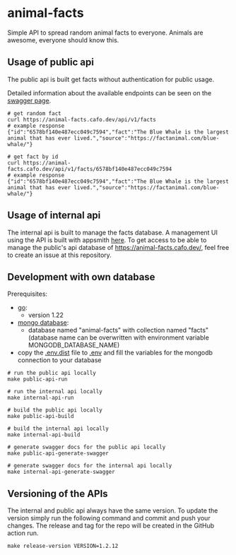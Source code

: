 # animal-facts

Simple API to spread random animal facts to everyone. Animals are awesome, everyone should know this.

## Usage of public api

The public api is built get facts without authentication for public usage.

Detailed information about the available endpoints can be seen on the [swagger page](https://animal-facts.cafo.dev/swagger/index.html).

```shell
# get random fact
curl https://animal-facts.cafo.dev/api/v1/facts
# example response
{"id":"6578bf140e487ecc049c7594","fact":"The Blue Whale is the largest animal that has ever lived.","source":"https://factanimal.com/blue-whale/"}

# get fact by id
curl https://animal-facts.cafo.dev/api/v1/facts/6578bf140e487ecc049c7594
# example response
{"id":"6578bf140e487ecc049c7594","fact":"The Blue Whale is the largest animal that has ever lived.","source":"https://factanimal.com/blue-whale/"}
```

## Usage of internal api

The internal api is built to manage the facts database. A management UI using the API is built with appsmith [here](https://github.com/cafo13/animal-facts-manager). To get access to be able to manage the public's api database of https://animal-facts.cafo.dev/, feel free to create an issue at this repository.

## Development with own database

Prerequisites:
- [go](https://go.dev/doc/install):
  - version 1.22
- [mongo database](https://www.mongodb.com/):
  - database named "animal-facts" with collection named "facts" (database name can be overwritten with environment variable MONGODB_DATABASE_NAME)
- copy the [.env.dist](.env.dist) file to [.env](.env) and fill the variables for the mongodb connection to your database

```shell
# run the public api locally
make public-api-run

# run the internal api locally
make internal-api-run

# build the public api locally
make public-api-build

# build the internal api locally
make internal-api-build

# generate swagger docs for the public api locally
make public-api-generate-swagger

# generate swagger docs for the internal api locally
make internal-api-generate-swagger
```

## Versioning of the APIs

The internal and public api always have the same version. To update the version simply run the following command and commit and push your changes. The release and tag for the repo will be created in the GitHub action run.

```shell
make release-version VERSION=1.2.12
```
